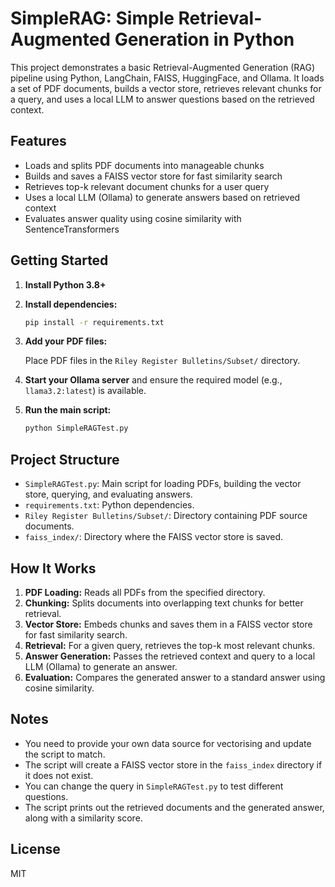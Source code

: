 # SimpleRAG: Simple Retrieval-Augmented Generation in Python

This project demonstrates a basic Retrieval-Augmented Generation (RAG) pipeline using Python, LangChain, FAISS, HuggingFace, and Ollama. It loads a set of PDF documents, builds a vector store, retrieves relevant chunks for a query, and uses a local LLM to answer questions based on the retrieved context.

## Features

- Loads and splits PDF documents into manageable chunks
- Builds and saves a FAISS vector store for fast similarity search
- Retrieves top-k relevant document chunks for a user query
- Uses a local LLM (Ollama) to generate answers based on retrieved context
- Evaluates answer quality using cosine similarity with SentenceTransformers

## Getting Started

1. **Install Python 3.8+**
2. **Install dependencies:**

   ```sh
   pip install -r requirements.txt
   ```

3. **Add your PDF files:**

   Place PDF files in the `Riley Register Bulletins/Subset/` directory.

4. **Start your Ollama server** and ensure the required model (e.g., `llama3.2:latest`) is available.
5. **Run the main script:**

   ```sh
   python SimpleRAGTest.py
   ```

## Project Structure

- `SimpleRAGTest.py`: Main script for loading PDFs, building the vector store, querying, and evaluating answers.
- `requirements.txt`: Python dependencies.
- `Riley Register Bulletins/Subset/`: Directory containing PDF source documents.
- `faiss_index/`: Directory where the FAISS vector store is saved.

## How It Works

1. **PDF Loading:** Reads all PDFs from the specified directory.
2. **Chunking:** Splits documents into overlapping text chunks for better retrieval.
3. **Vector Store:** Embeds chunks and saves them in a FAISS vector store for fast similarity search.
4. **Retrieval:** For a given query, retrieves the top-k most relevant chunks.
5. **Answer Generation:** Passes the retrieved context and query to a local LLM (Ollama) to generate an answer.
6. **Evaluation:** Compares the generated answer to a standard answer using cosine similarity.

## Notes

- You need to provide your own data source for vectorising and update the script to match.
- The script will create a FAISS vector store in the `faiss_index` directory if it does not exist.
- You can change the query in `SimpleRAGTest.py` to test different questions.
- The script prints out the retrieved documents and the generated answer, along with a similarity score.

## License

MIT
